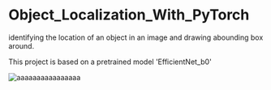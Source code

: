 # Object_Localization_With_PyTorch

identifying the location of an object in an image and drawing abounding box around.

This project is based on a pretrained model 'EfficientNet_b0'

![aaaaaaaaaaaaaaaa](https://user-images.githubusercontent.com/96490190/182035837-0b2de4a4-b734-494b-affb-cdfe9ac3d767.png)
